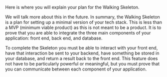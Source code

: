 Here is where you will explain your plan for the Walking Skeleton.

We will talk more about this in the future. In summary, the Walking Skeleton is a
plan for setting up a minimal version of your tech stack. This is less than a MVP
(minimum viable product) as this is not meant to be a product. It is to prove that
you are able to integrate the three main components of your application: front end,
back end, and database.

To complete the Skeleton you must be able to interact with your front end, have
that interaction be sent to your backend, have something be stored in your
database, and return a result back to the front end. This feature does not have to
be particularly powerful or meaningful, but you must prove that you can communicate
between each component of your application.

